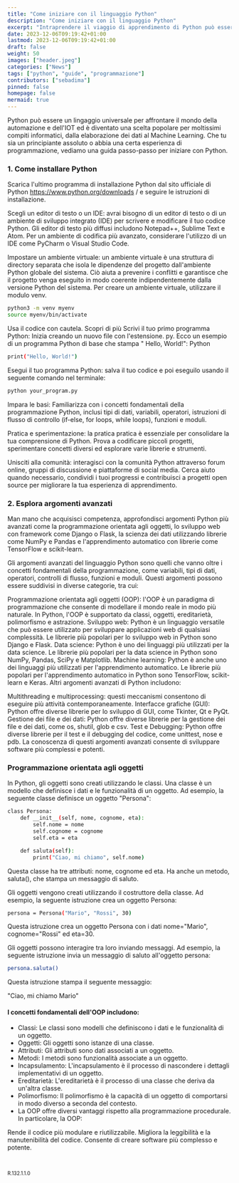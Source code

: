 ```yaml
---
title: "Come iniziare con il linguaggio Python"
description: "Come iniziare con il linguaggio Python"
excerpt: "Intraprendere il viaggio di apprendimento di Python può essere un’esperienza emozionante e gratificante. Con la sua versatilità, semplicità e vasta comunità, Python è diventato una scelta popolare per varie attività..."
date: 2023-12-06T09:19:42+01:00
lastmod: 2023-12-06T09:19:42+01:00
draft: false
weight: 50
images: ["header.jpeg"]
categories: ["News"]
tags: ["python", "guide", "programmazione"]
contributors: ["sebadima"]
pinned: false
homepage: false
mermaid: true
---
```



Python può essere un lingaggio universale per affrontare il mondo della automazione e dell'IOT ed è diventato una scelta popolare per moltissimi compiti informatici, dalla elaborazione dei dati al Machine Learning. Che tu sia un principiante assoluto o abbia una certa esperienza di programmazione, vediamo una guida passo-passo per iniziare con Python.


### 1. Come installare Python

Scarica l'ultimo programma di installazione Python dal sito ufficiale di Python https://www.python.org/downloads / e seguire le istruzioni di installazione.

Scegli un editor di testo o un IDE: avrai bisogno di un editor di testo o di un ambiente di sviluppo integrato (IDE) per scrivere e modificare il tuo codice Python. Gli editor di testo più diffusi includono Notepad++, Sublime Text e Atom. Per un ambiente di codifica più avanzato, considerare l'utilizzo di un IDE come PyCharm o Visual Studio Code.

Impostare un ambiente virtuale: un ambiente virtuale è una struttura di directory separata che isola le dipendenze del progetto dall'ambiente Python globale del sistema. Ciò aiuta a prevenire i conflitti e garantisce che il progetto venga eseguito in modo coerente indipendentemente dalla versione Python del sistema. Per creare un ambiente virtuale, utilizzare il modulo venv.

```bash
python3 -m venv myenv
source myenv/bin/activate
```
Usa il codice con cautela. Scopri di più
Scrivi il tuo primo programma Python: Inizia creando un nuovo file con l'estensione. py. Ecco un esempio di un programma Python di base che stampa " Hello, World!":
Python

```bash
print("Hello, World!")
```

Esegui il tuo programma Python: salva il tuo codice e poi eseguilo usando il seguente comando nel terminale:

```bash
python your_program.py
```

Impara le basi: Familiarizza con i concetti fondamentali della programmazione Python, inclusi tipi di dati, variabili, operatori, istruzioni di flusso di controllo (if-else, for loops, while loops), funzioni e moduli.

Pratica e sperimentazione: la pratica pratica è essenziale per consolidare la tua comprensione di Python. Prova a codificare piccoli progetti, sperimentare concetti diversi ed esplorare varie librerie e strumenti.

Unisciti alla comunità: interagisci con la comunità Python attraverso forum online, gruppi di discussione e piattaforme di social media. Cerca aiuto quando necessario, condividi i tuoi progressi e contribuisci a progetti open source per migliorare la tua esperienza di apprendimento.

### 2. Esplora argomenti avanzati

Man mano che acquisisci competenza, approfondisci argomenti Python più avanzati come la programmazione orientata agli oggetti, lo sviluppo web con framework come Django o Flask, la scienza dei dati utilizzando librerie come NumPy e Pandas e l'apprendimento automatico con librerie come TensorFlow e scikit-learn.

Gli argomenti avanzati del linguaggio Python sono quelli che vanno oltre i concetti fondamentali della programmazione, come variabili, tipi di dati, operatori, controlli di flusso, funzioni e moduli. Questi argomenti possono essere suddivisi in diverse categorie, tra cui:

Programmazione orientata agli oggetti (OOP): l'OOP è un paradigma di programmazione che consente di modellare il mondo reale in modo più naturale. In Python, l'OOP è supportato da classi, oggetti, ereditarietà, polimorfismo e astrazione.
Sviluppo web: Python è un linguaggio versatile che può essere utilizzato per sviluppare applicazioni web di qualsiasi complessità. Le librerie più popolari per lo sviluppo web in Python sono Django e Flask.
Data science: Python è uno dei linguaggi più utilizzati per la data science. Le librerie più popolari per la data science in Python sono NumPy, Pandas, SciPy e Matplotlib.
Machine learning: Python è anche uno dei linguaggi più utilizzati per l'apprendimento automatico. Le librerie più popolari per l'apprendimento automatico in Python sono TensorFlow, scikit-learn e Keras.
Altri argomenti avanzati di Python includono:

Multithreading e multiprocessing: questi meccanismi consentono di eseguire più attività contemporaneamente.
Interfacce grafiche (GUI): Python offre diverse librerie per lo sviluppo di GUI, come Tkinter, Qt e PyQt.
Gestione dei file e dei dati: Python offre diverse librerie per la gestione dei file e dei dati, come os, shutil, glob e csv.
Test e Debugging: Python offre diverse librerie per il test e il debugging del codice, come unittest, nose e pdb.
La conoscenza di questi argomenti avanzati consente di sviluppare software più complessi e potenti.

### Programmazione orientata agli oggetti



In Python, gli oggetti sono creati utilizzando le classi. Una classe è un modello che definisce i dati e le funzionalità di un oggetto. Ad esempio, la seguente classe definisce un oggetto "Persona":

```bash
class Persona:
    def __init__(self, nome, cognome, eta):
        self.nome = nome
        self.cognome = cognome
        self.eta = eta

    def saluta(self):
        print("Ciao, mi chiamo", self.nome)
```

Questa classe ha tre attributi: nome, cognome ed eta. Ha anche un metodo, saluta(), che stampa un messaggio di saluto.

Gli oggetti vengono creati utilizzando il costruttore della classe. Ad esempio, la seguente istruzione crea un oggetto Persona:

```bash
persona = Persona("Mario", "Rossi", 30)
```

Questa istruzione crea un oggetto Persona con i dati nome="Mario", cognome="Rossi" ed eta=30.

Gli oggetti possono interagire tra loro inviando messaggi. Ad esempio, la seguente istruzione invia un messaggio di saluto all'oggetto persona:

```bash
persona.saluta()
```
Questa istruzione stampa il seguente messaggio:

<div class="alert alert-doks d-flexflex-shrink-1" role="alert"> "Ciao, mi chiamo Mario" </div>


#### I concetti fondamentali dell'OOP includono:

- Classi: Le classi sono modelli che definiscono i dati e le funzionalità di un oggetto.
- Oggetti: Gli oggetti sono istanze di una classe.
- Attributi: Gli attributi sono dati associati a un oggetto.
- Metodi: I metodi sono funzionalità associate a un oggetto.
- Incapsulamento: L'incapsulamento è il processo di nascondere i dettagli implementativi di un oggetto.
- Ereditarietà: L'ereditarietà è il processo di una classe che deriva da un'altra classe.
- Polimorfismo: Il polimorfismo è la capacità di un oggetto di comportarsi in modo diverso a seconda del contesto.
- La OOP offre diversi vantaggi rispetto alla programmazione procedurale. In particolare, la OOP:

Rende il codice più modulare e riutilizzabile.
Migliora la leggibilità e la manutenibilità del codice.
Consente di creare software più complesso e potente.


<br>
<p style="font-size: 0.8em;">R.132.1.1.0</p>
